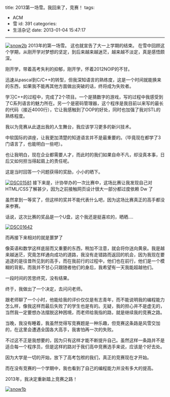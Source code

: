 title: 2013第一场雪。我回来了，竞赛！
tags:
  - ACM
  - 雪
id: 391
categories:
  - 生活杂记
date: 2013-01-04 15:47:17
---

[![snow2b](http://www.aemiot.com/wp-content/uploads/2013/01/snow2b.jpg)](http://www.aemiot.com/wp-content/uploads/2013/01/snow2b.jpg)
2013年的第一场雪。
这也就宣告了大一上学期的结束。
在雪中回顾这个学期，从刚开学对梦想的坚定，到后来越来越迷茫，越来越不淡定，真是感悟颇深。

刚开学，带着高考失利的抑郁，刚开学，怀着2012NOIP的不甘。

迅速从pascal到C/C++的转型，但我深知语言的熟练度，这是一个时间就能换来的东西，如果我不能再其他方面做出突破的话，终将成为失败者。

<!-- more -->

学习C++的过程中，完成了2个项目。一个是猜数字的游戏，写的过程中我感受到了C系列语言的魅力所在。另一个是密码管理器，这个程序是我目前以来写的最长的代码（接近4000行），它让我感触到了OOP的好处，同时也加强了我对STL的熟练程度。

我以为竞赛从此退出我的人生舞台，我应该学习更多的新兴技术。

中软国际的讲座，让我更加清楚的知道语言并不是最重要的。（毕竟现在都学了3门语言了，也能明白一些吧）。

也让我明白，现在企业都需要人才，而此时的我们如果自命不凡，却没真本事，日后又如何担当得起肩上的责任呢。

这是当时回答一个问题获得的奖励，小小的晒下。

[![DSC01581](http://www.aemiot.com/wp-content/uploads/2013/01/DSC01581.jpg)](http://www.aemiot.com/wp-content/uploads/2013/01/DSC01581.jpg)
接下来是，计协举办的一次比赛中，这场比赛让我发现自己对HTML/CSS了解甚少，因为之前接触网页设计很大一部分都过度依赖 Dw 了

虽然拿到一等奖了，但这样的奖并不能代表什么吧，因为这场比赛真正的高手都没来参赛。

话说，这次比赛的奖品是一个U盘，这个我还是挺喜欢的，晒晒....

[![DSC01642](http://www.aemiot.com/wp-content/uploads/2013/01/DSC01642.jpg)](http://www.aemiot.com/wp-content/uploads/2013/01/DSC01642.jpg)

而再接下来相对的就是噩梦了

像英语和数学这样底层而又重要的东西，稍加不注意，就会将你送向黄泉。我是越来越迷茫，究竟怎样通向成功的道路，我没有走错路而返回的机会，因为我现在要追逐的是往昔所见到的高手，而在我前行的过程中，他们也在前行，他们是一个模糊的背影。而我并不甘心只跟随者他们的身后，我希望有一天我能超越他们。

一段时间的苦思终究，没有结果。

终于，我做出了一个决定，去问问老师。

跟老师聊了一个小时，他能给我的评价仅仅是有志青年，而不能说明我的编程能力怎么样，像我这样而最后失败了的学生也是有的。无疑，我的担心并不是虚无的，当然我一定要想办法摆脱这种困境，而老师给我指的路，就是继续我的竞赛之路。

当晚，我没有睡着，我虽然觉得写竞赛题是一种乐趣，但竞赛这条路是风雪交加的，在这里会遭遇全国各大高手，我害怕再一次的失败。

不过这不正是我想要的，因为只有这样才能不断提升自己。虽然这样一条路并不是适合每一个程序员，但是这样的路对于我们高中竞赛选手来说，应该是个好去处。

因为大学是一切的开始，放下了高考包袱的我们，真正的竞赛现在才开始。

而在没有竞赛的一个学期中，我也看到了自己的编程能力并没有多大的提高。

2013年，我决定重新踏上竞赛之路！

[![snow1b](http://www.aemiot.com/wp-content/uploads/2013/01/snow1b.jpg)](http://www.aemiot.com/wp-content/uploads/2013/01/snow1b.jpg)
